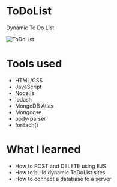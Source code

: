 # ToDoList
Dynamic To Do List

![ToDoList](https://i.postimg.cc/zBJ4bHP3/ToDoList.png)

# Tools used

* HTML/CSS
* JavaScript
* Node.js
* lodash
* MongoDB Atlas
* Mongoose
* body-parser
* forEach()

# What I learned

* How to POST and DELETE using EJS
* How to build dynamic ToDoList sites
* How to connect a database to a server
